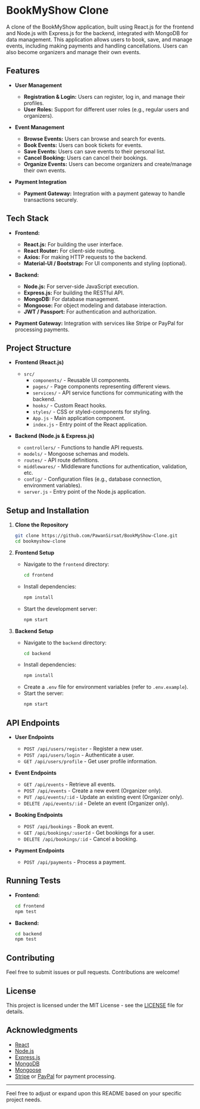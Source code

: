
# BookMyShow Clone

A clone of the BookMyShow application, built using React.js for the frontend and Node.js with Express.js for the backend, integrated with MongoDB for data management. This application allows users to book, save, and manage events, including making payments and handling cancellations. Users can also become organizers and manage their own events.

## Features

- **User Management**
  - **Registration & Login:** Users can register, log in, and manage their profiles.
  - **User Roles:** Support for different user roles (e.g., regular users and organizers).

- **Event Management**
  - **Browse Events:** Users can browse and search for events.
  - **Book Events:** Users can book tickets for events.
  - **Save Events:** Users can save events to their personal list.
  - **Cancel Booking:** Users can cancel their bookings.
  - **Organize Events:** Users can become organizers and create/manage their own events.

- **Payment Integration**
  - **Payment Gateway:** Integration with a payment gateway to handle transactions securely.

## Tech Stack

- **Frontend:**
  - **React.js:** For building the user interface.
  - **React Router:** For client-side routing.
  - **Axios:** For making HTTP requests to the backend.
  - **Material-UI / Bootstrap:** For UI components and styling (optional).

- **Backend:**
  - **Node.js:** For server-side JavaScript execution.
  - **Express.js:** For building the RESTful API.
  - **MongoDB:** For database management.
  - **Mongoose:** For object modeling and database interaction.
  - **JWT / Passport:** For authentication and authorization.

- **Payment Gateway:** Integration with services like Stripe or PayPal for processing payments.

## Project Structure

- **Frontend (React.js)**
  - `src/`
    - `components/` - Reusable UI components.
    - `pages/` - Page components representing different views.
    - `services/` - API service functions for communicating with the backend.
    - `hooks/` - Custom React hooks.
    - `styles/` - CSS or styled-components for styling.
    - `App.js` - Main application component.
    - `index.js` - Entry point of the React application.

- **Backend (Node.js & Express.js)**
  - `controllers/` - Functions to handle API requests.
  - `models/` - Mongoose schemas and models.
  - `routes/` - API route definitions.
  - `middlewares/` - Middleware functions for authentication, validation, etc.
  - `config/` - Configuration files (e.g., database connection, environment variables).
  - `server.js` - Entry point of the Node.js application.

## Setup and Installation

1. **Clone the Repository**
   ```bash
   git clone https://github.com/PawanSirsat/BookMyShow-Clone.git
   cd bookmyshow-clone
   ```

2. **Frontend Setup**
   - Navigate to the `frontend` directory:
     ```bash
     cd frontend
     ```
   - Install dependencies:
     ```bash
     npm install
     ```
   - Start the development server:
     ```bash
     npm start
     ```

3. **Backend Setup**
   - Navigate to the `backend` directory:
     ```bash
     cd backend
     ```
   - Install dependencies:
     ```bash
     npm install
     ```
   - Create a `.env` file for environment variables (refer to `.env.example`).
   - Start the server:
     ```bash
     npm start
     ```

## API Endpoints

- **User Endpoints**
  - `POST /api/users/register` - Register a new user.
  - `POST /api/users/login` - Authenticate a user.
  - `GET /api/users/profile` - Get user profile information.

- **Event Endpoints**
  - `GET /api/events` - Retrieve all events.
  - `POST /api/events` - Create a new event (Organizer only).
  - `PUT /api/events/:id` - Update an existing event (Organizer only).
  - `DELETE /api/events/:id` - Delete an event (Organizer only).

- **Booking Endpoints**
  - `POST /api/bookings` - Book an event.
  - `GET /api/bookings/:userId` - Get bookings for a user.
  - `DELETE /api/bookings/:id` - Cancel a booking.

- **Payment Endpoints**
  - `POST /api/payments` - Process a payment.

## Running Tests

- **Frontend:**
  ```bash
  cd frontend
  npm test
  ```

- **Backend:**
  ```bash
  cd backend
  npm test
  ```

## Contributing

Feel free to submit issues or pull requests. Contributions are welcome!

## License

This project is licensed under the MIT License - see the [LICENSE](LICENSE) file for details.

## Acknowledgments

- [React](https://reactjs.org/)
- [Node.js](https://nodejs.org/)
- [Express.js](https://expressjs.com/)
- [MongoDB](https://www.mongodb.com/)
- [Mongoose](https://mongoosejs.com/)
- [Stripe](https://stripe.com/) or [PayPal](https://www.paypal.com/) for payment processing.

---

Feel free to adjust or expand upon this README based on your specific project needs.